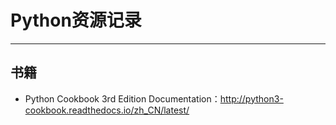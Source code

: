 # Python资源记录
***
## 书籍
- Python Cookbook 3rd Edition Documentation：http://python3-cookbook.readthedocs.io/zh_CN/latest/